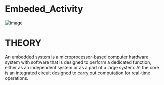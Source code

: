 # Embeded_Activity


![image](https://user-images.githubusercontent.com/67604549/116592315-7ff82480-a93d-11eb-80e8-c5e3c30da4ba.png)


# **THEORY**

An embedded system is a microprocessor-based computer hardware system with software that is designed to perform a dedicated function, either as an independent system or as a part of a large system. At the core is an integrated circuit designed to carry out computation for real-time operations.

